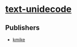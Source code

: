 # [text-unidecode](https://pypi.org/project/text-unidecode)



## Publishers
- [kmike](https://pypi.org/user/kmike)

